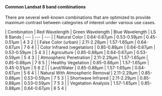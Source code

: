 
#### Common Landsat 8 band combinations

There are several well-known combinations that are optimized to provide maximum contrast between categories of interest under various use cases.

| Combination | Red Wavelength | Green Wavelength | Blue Wavelength | LS 8 Bands
| --- | --- | --- |
| Natural Color | 0.64-0.67&#xb5;m | 0.53-0.59&#xb5;m | 0.45-0.51&#xb5;m | 4 3 2 |
| False Color (urban) | 2.11-2.29&#xb5;m | 1.57-1.65&#xb5;m | 0.64-0.67&#xb5;m | 7 6 4 |
| Color Infrared (vegetation) | 0.85-0.88&#xb5;m | 0.64-0.67&#xb5;m | 0.53-0.59&#xb5;m | 5 4 3 |
| Agriculture | 0.85-0.88&#xb5;m | 0.64-0.67&#xb5;m | 0.53-0.59&#xb5;m | 5 4 3 |
| Atmospheric Penetration | 2.11-2.29&#xb5;m | 1.57-1.65&#xb5;m | 0.85-0.88&#xb5;m | 7 6 5 |
| Healthy Vegetation | 0.85-0.88&#xb5;m | 1.57-1.65&#xb5;m | 0.45-0.51&#xb5;m | 5 6 2 |
| Land/Water | 0.85-0.88&#xb5;m | 1.57-1.65&#xb5;m | 0.64-0.67&#xb5;m | 5 6 4 |
| Natural With Atmospheric Removal | 2.11-2.29&#xb5;m | 0.85-0.88&#xb5;m | 0.53–0.59&#xb5;m | 7 5 3 |
| Shortwave Infrared | 2.11-2.29&#xb5;m | 0.85-0.88&#xb5;m | 0.53–0.59&#xb5;m | 7 5 3 |
| Vegetation Analysis | 1.57-1.65&#xb5;m | 0.85-0.88&#xb5;m | 0.64-0.67&#xb5;m | 6 5 4 |

